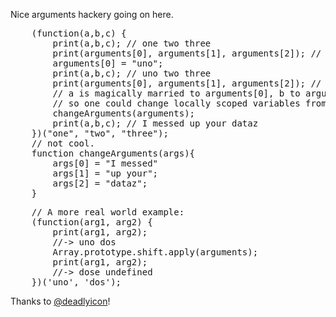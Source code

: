 Nice arguments hackery going on here.

<pre lang="javascript">
    (function(a,b,c) {
        print(a,b,c); // one two three
        print(arguments[0], arguments[1], arguments[2]); // one two three
        arguments[0] = "uno";
        print(a,b,c); // uno two three
        print(arguments[0], arguments[1], arguments[2]); // uno two three
        // a is magically married to arguments[0], b to arguments[1] etc
        // so one could change locally scoped variables from another scope like so:
        changeArguments(arguments);
        print(a,b,c); // I messed up your dataz
    })("one", "two", "three");
    // not cool.
    function changeArguments(args){
        args[0] = "I messed"
        args[1] = "up your";
        args[2] = "dataz";
    }
</pre>

<pre lang="javascript">
    // A more real world example:
    (function(arg1, arg2) {
        print(arg1, arg2);
        //-> uno dos
        Array.prototype.shift.apply(arguments);
        print(arg1, arg2);
        //-> dose undefined
    })('uno', 'dos');
</pre>

Thanks to [@deadlyicon](http://twitter.com/deadlyicon)!
